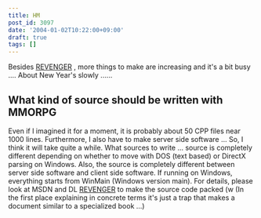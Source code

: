 ```yaml
---
title: HM
post_id: 3097
date: '2004-01-02T10:22:00+09:00'
draft: true
tags: []
---
```


Besides [REVENGER](https://danmaq.com/revenger) , more things to make are increasing and it's a bit busy .... About New Year's slowly ......

## What kind of source should be written with MMORPG

Even if I imagined it for a moment, it is probably about 50 CPP files near 1000 lines. Furthermore, I also have to make server side software ... So, I think it will take quite a while. What sources to write ... source is completely different depending on whether to move with DOS (text based) or DirectX parsing on Windows. Also, the source is completely different between server side software and client side software. If running on Windows, everything starts from WinMain (Windows version main). For details, please look at MSDN and DL [REVENGER](https://danmaq.com/revenger) to make the source code packed (w (In the first place explaining in concrete terms it's just a trap that makes a document similar to a specialized book ...)
